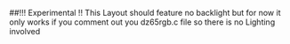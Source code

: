 ##!!! Experimental !!
This Layout should feature no backlight but for now it only works if you comment out you dz65rgb.c file so there is no Lighting involved